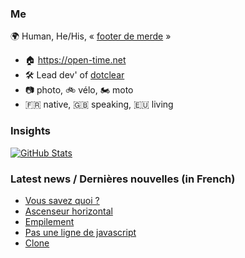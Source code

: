 ### Me

🌍 Human, He/His, « [footer de merde](https://open-time.net/post/2013/07/17/La-veritable-histoire-du-Footer-de-merde-) » 
* 🏠 https://open-time.net 
* 🛠️ Lead dev' of [dotclear](https://git.dotclear.org/dev/dotclear)
* 📷 photo, 🚲 vélo, 🏍️ moto 
* 🇫🇷 native, 🇬🇧 speaking, 🇪🇺 living

### Insights

[![GitHub Stats](https://github-readme-stats-sigma-five.vercel.app/api?username=franck-paul)](https://github.com/franck-paul)

### Latest news / Dernières nouvelles (in French)

<!-- BLOG-POST-LIST:START -->
- [Vous savez quoi ?](https://open-time.net/post/2025/10/24/Vous-savez-quoi)
- [Ascenseur horizontal](https://open-time.net/post/2025/10/23/Ascenseur-horizontal)
- [Empilement](https://open-time.net/post/2025/10/22/Empilement)
- [Pas une ligne de javascript](https://open-time.net/post/2025/10/21/Pas-une-ligne-de-javascript)
- [Clone](https://open-time.net/post/2025/10/20/Clone)
<!-- BLOG-POST-LIST:END -->
